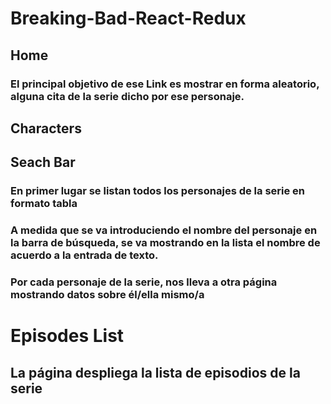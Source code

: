 # Breaking-Bad-React-Redux

## Home 

### El principal objetivo de ese Link es mostrar en forma aleatorio, alguna cita de la serie dicho por ese personaje.

## Characters
## Seach Bar

###  En primer lugar se listan todos los personajes de la serie en formato tabla
###  A medida que se va introduciendo el nombre del personaje en la barra de búsqueda, se va mostrando en la lista el nombre de acuerdo a la entrada de texto.
###  Por cada personaje de la serie, nos lleva a otra página mostrando datos sobre él/ella mismo/a

# Episodes List

##  La página despliega  la lista de episodios de la serie
